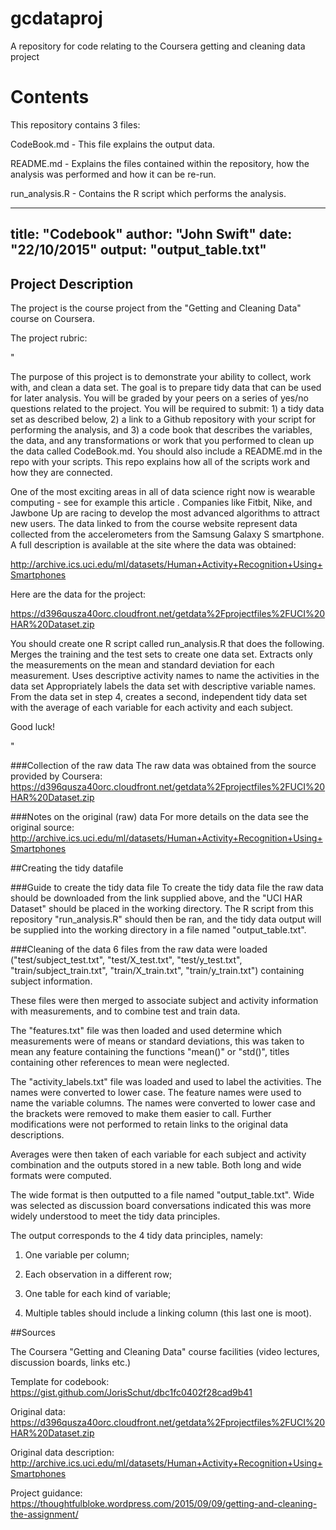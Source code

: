 # gcdataproj
A repository for code relating to the Coursera getting and cleaning data project

# Contents

This repository contains 3 files:

CodeBook.md - This file explains the output data.

README.md - Explains the files contained within the repository, how the analysis was performed and how it can be re-run.

run_analysis.R - Contains the R script which performs the analysis.

---
title: "Codebook"
author: "John Swift"
date: "22/10/2015"
output: "output_table.txt"
---

## Project Description
The project is the course project from the "Getting and Cleaning Data" course on Coursera.

The project rubric:

"

The purpose of this project is to demonstrate your ability to collect, work with, and clean a data set. The goal is to prepare tidy data that can be used for later analysis. You will be graded by your peers on a series of yes/no questions related to the project. You will be required to submit: 1) a tidy data set as described below, 2) a link to a Github repository with your script for performing the analysis, and 3) a code book that describes the variables, the data, and any transformations or work that you performed to clean up the data called CodeBook.md. You should also include a README.md in the repo with your scripts. This repo explains how all of the scripts work and how they are connected.  

One of the most exciting areas in all of data science right now is wearable computing - see for example this article . Companies like Fitbit, Nike, and Jawbone Up are racing to develop the most advanced algorithms to attract new users. The data linked to from the course website represent data collected from the accelerometers from the Samsung Galaxy S smartphone. A full description is available at the site where the data was obtained: 

http://archive.ics.uci.edu/ml/datasets/Human+Activity+Recognition+Using+Smartphones 

Here are the data for the project: 

https://d396qusza40orc.cloudfront.net/getdata%2Fprojectfiles%2FUCI%20HAR%20Dataset.zip 

 You should create one R script called run_analysis.R that does the following. 
Merges the training and the test sets to create one data set.
Extracts only the measurements on the mean and standard deviation for each measurement. 
Uses descriptive activity names to name the activities in the data set
Appropriately labels the data set with descriptive variable names. 
From the data set in step 4, creates a second, independent tidy data set with the average of each variable for each activity and each subject.

Good luck!

"

###Collection of the raw data
The raw data was obtained from the source provided by Coursera:
https://d396qusza40orc.cloudfront.net/getdata%2Fprojectfiles%2FUCI%20HAR%20Dataset.zip

###Notes on the original (raw) data 
For more details on the data see the original source:
http://archive.ics.uci.edu/ml/datasets/Human+Activity+Recognition+Using+Smartphones

##Creating the tidy datafile

###Guide to create the tidy data file
To create the tidy data file the raw data should be downloaded from the link supplied above, and the "UCI HAR Dataset" should be placed in the working directory. The R script from this repository "run_analysis.R" should then be ran, and the tidy data output will be supplied into the working directory in a file named "output_table.txt".

###Cleaning of the data
6 files from the raw data were loaded ("test/subject_test.txt", "test/X_test.txt", "test/y_test.txt", "train/subject_train.txt", "train/X_train.txt", "train/y_train.txt") containing subject information.

These files were then merged to associate subject and activity information with measurements, and to combine test and train data.

The "features.txt" file was then loaded and used determine which measurements were of means or standard deviations, this was taken to mean any feature containing the functions "mean()" or "std()", titles containing other references to mean were neglected. 

The "activity_labels.txt" file was loaded and used to label the activities. The names were converted to lower case.
The feature names were used to name the variable columns. The names were converted to lower case and the brackets were removed to make them easier to call. Further modifications were not performed to retain links to the original data descriptions.

Averages were then taken of each variable for each subject and activity combination and the outputs stored in a new table. Both long and wide formats were computed.

The wide format is then outputted to a file named "output_table.txt". Wide was selected as discussion board conversations indicated this was more widely understood to meet the tidy data principles.

The output corresponds to the 4 tidy data principles, namely: 

1) One variable per column;

2) Each observation in a different row;

3) One table for each kind of variable;

4) Multiple tables should include a linking column (this last one is moot).


##Sources

The Coursera "Getting and Cleaning Data" course facilities (video lectures, discussion boards, links etc.)

Template for codebook: https://gist.github.com/JorisSchut/dbc1fc0402f28cad9b41

Original data: https://d396qusza40orc.cloudfront.net/getdata%2Fprojectfiles%2FUCI%20HAR%20Dataset.zip

Original data description: http://archive.ics.uci.edu/ml/datasets/Human+Activity+Recognition+Using+Smartphones

Project guidance: https://thoughtfulbloke.wordpress.com/2015/09/09/getting-and-cleaning-the-assignment/
